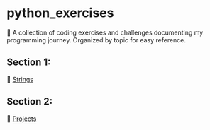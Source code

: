 # python_exercises
📖 A collection of coding exercises and challenges documenting my programming journey. Organized by topic for easy reference.

## Section 1:
🧵 [Strings](https://github.com/tatianauklist/python_exercises/tree/main/Strings)

## Section 2:
📘 [Projects](https://github.com/tatianauklist/python_exercises/tree/main/projects)
